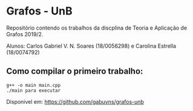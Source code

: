 # Grafos - UnB

Repositório contendo os trabalhos da discplina de Teoria e Aplicação de Grafos 2019/2.

Alunos: Carlos Gabriel V. N. Soares (18/0056298) e Carolina Estrella (18/0074792)

## Como compilar o primeiro trabalho:
    g++ -o main main.cpp
    ./main para executar

Disponivel em: https://github.com/gabuvns/grafos-unb
